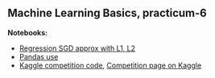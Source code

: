 ## Machine Learning Basics, practicum-6
**Notebooks:**
- [Regression SGD approx with L1, L2](https://github.com/electrofocus/machine-learning-practicum/blob/master/mullagaliev_22-Regression_sgd_approx_l1_l2_iter.ipynb)
- [Pandas use](https://github.com/electrofocus/machine-learning-practicum/blob/master/mullagaliev_aabbee.ipynb)
- [Kaggle competition code](https://github.com/electrofocus/machine-learning-practicum/blob/master/mullagaliev_kaggle.ipynb), [Competition page on Kaggle](https://www.kaggle.com/c/python2020springtashkent)
